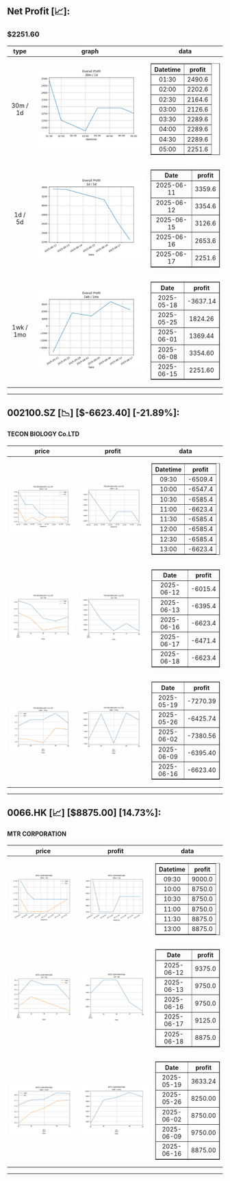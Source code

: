 ## Net Profit [📈]:
### $2251.60
|type|graph|data|
|:---:|:---:|:---:|
|30m / 1d|![net_profit](image/overall_30m-1d.png)|<table border="1" class="dataframe"> <thead> <tr style="text-align: center;"> <th>Datetime</th> <th>profit</th> </tr> </thead> <tbody> <tr> <td>01:30</td> <td>2490.6</td> </tr> <tr> <td>02:00</td> <td>2202.6</td> </tr> <tr> <td>02:30</td> <td>2164.6</td> </tr> <tr> <td>03:00</td> <td>2126.6</td> </tr> <tr> <td>03:30</td> <td>2289.6</td> </tr> <tr> <td>04:00</td> <td>2289.6</td> </tr> <tr> <td>04:30</td> <td>2289.6</td> </tr> <tr> <td>05:00</td> <td>2251.6</td> </tr> </tbody></table>|
|1d / 5d|![net_profit](image/overall_1d-5d.png)|<table border="1" class="dataframe"> <thead> <tr style="text-align: center;"> <th>Date</th> <th>profit</th> </tr> </thead> <tbody> <tr> <td>2025-06-11</td> <td>3359.6</td> </tr> <tr> <td>2025-06-12</td> <td>3354.6</td> </tr> <tr> <td>2025-06-15</td> <td>3126.6</td> </tr> <tr> <td>2025-06-16</td> <td>2653.6</td> </tr> <tr> <td>2025-06-17</td> <td>2251.6</td> </tr> </tbody></table>|
|1wk / 1mo|![net_profit](image/overall_1wk-1mo.png)|<table border="1" class="dataframe"> <thead> <tr style="text-align: center;"> <th>Date</th> <th>profit</th> </tr> </thead> <tbody> <tr> <td>2025-05-18</td> <td>-3637.14</td> </tr> <tr> <td>2025-05-25</td> <td>1824.26</td> </tr> <tr> <td>2025-06-01</td> <td>1369.44</td> </tr> <tr> <td>2025-06-08</td> <td>3354.60</td> </tr> <tr> <td>2025-06-15</td> <td>2251.60</td> </tr> </tbody></table>|
---
## 002100.SZ [📉] [$-6623.40] [-21.89%]:
#### TECON BIOLOGY Co.LTD
|price|profit|data|
|:---:|:---:|:---:|
|![price](image/002100.SZ_30m-1d_price.png)|![profit](image/002100.SZ_30m-1d_profit.png)|<table border="1" class="dataframe"> <thead> <tr style="text-align: center;"> <th>Datetime</th> <th>profit</th> </tr> </thead> <tbody> <tr> <td>09:30</td> <td>-6509.4</td> </tr> <tr> <td>10:00</td> <td>-6547.4</td> </tr> <tr> <td>10:30</td> <td>-6585.4</td> </tr> <tr> <td>11:00</td> <td>-6623.4</td> </tr> <tr> <td>11:30</td> <td>-6585.4</td> </tr> <tr> <td>12:00</td> <td>-6585.4</td> </tr> <tr> <td>12:30</td> <td>-6585.4</td> </tr> <tr> <td>13:00</td> <td>-6623.4</td> </tr> </tbody></table>|
|![price](image/002100.SZ_1d-5d_price.png)|![profit](image/002100.SZ_1d-5d_profit.png)|<table border="1" class="dataframe"> <thead> <tr style="text-align: center;"> <th>Date</th> <th>profit</th> </tr> </thead> <tbody> <tr> <td>2025-06-12</td> <td>-6015.4</td> </tr> <tr> <td>2025-06-13</td> <td>-6395.4</td> </tr> <tr> <td>2025-06-16</td> <td>-6623.4</td> </tr> <tr> <td>2025-06-17</td> <td>-6471.4</td> </tr> <tr> <td>2025-06-18</td> <td>-6623.4</td> </tr> </tbody></table>|
|![price](image/002100.SZ_1wk-1mo_price.png)|![profit](image/002100.SZ_1wk-1mo_profit.png)|<table border="1" class="dataframe"> <thead> <tr style="text-align: center;"> <th>Date</th> <th>profit</th> </tr> </thead> <tbody> <tr> <td>2025-05-19</td> <td>-7270.39</td> </tr> <tr> <td>2025-05-26</td> <td>-6425.74</td> </tr> <tr> <td>2025-06-02</td> <td>-7380.56</td> </tr> <tr> <td>2025-06-09</td> <td>-6395.40</td> </tr> <tr> <td>2025-06-16</td> <td>-6623.40</td> </tr> </tbody></table>|
---
## 0066.HK [📈] [$8875.00] [14.73%]:
#### MTR CORPORATION
|price|profit|data|
|:---:|:---:|:---:|
|![price](image/0066.HK_30m-1d_price.png)|![profit](image/0066.HK_30m-1d_profit.png)|<table border="1" class="dataframe"> <thead> <tr style="text-align: center;"> <th>Datetime</th> <th>profit</th> </tr> </thead> <tbody> <tr> <td>09:30</td> <td>9000.0</td> </tr> <tr> <td>10:00</td> <td>8750.0</td> </tr> <tr> <td>10:30</td> <td>8750.0</td> </tr> <tr> <td>11:00</td> <td>8750.0</td> </tr> <tr> <td>11:30</td> <td>8875.0</td> </tr> <tr> <td>13:00</td> <td>8875.0</td> </tr> </tbody></table>|
|![price](image/0066.HK_1d-5d_price.png)|![profit](image/0066.HK_1d-5d_profit.png)|<table border="1" class="dataframe"> <thead> <tr style="text-align: center;"> <th>Date</th> <th>profit</th> </tr> </thead> <tbody> <tr> <td>2025-06-12</td> <td>9375.0</td> </tr> <tr> <td>2025-06-13</td> <td>9750.0</td> </tr> <tr> <td>2025-06-16</td> <td>9750.0</td> </tr> <tr> <td>2025-06-17</td> <td>9125.0</td> </tr> <tr> <td>2025-06-18</td> <td>8875.0</td> </tr> </tbody></table>|
|![price](image/0066.HK_1wk-1mo_price.png)|![profit](image/0066.HK_1wk-1mo_profit.png)|<table border="1" class="dataframe"> <thead> <tr style="text-align: center;"> <th>Date</th> <th>profit</th> </tr> </thead> <tbody> <tr> <td>2025-05-19</td> <td>3633.24</td> </tr> <tr> <td>2025-05-26</td> <td>8250.00</td> </tr> <tr> <td>2025-06-02</td> <td>8750.00</td> </tr> <tr> <td>2025-06-09</td> <td>9750.00</td> </tr> <tr> <td>2025-06-16</td> <td>8875.00</td> </tr> </tbody></table>|
---
